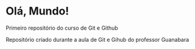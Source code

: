 # Olá, Mundo!
 Primeiro repositório do curso de Git e Github

Repositório criado durante a aula de Git e Gihub do professor Guanabara